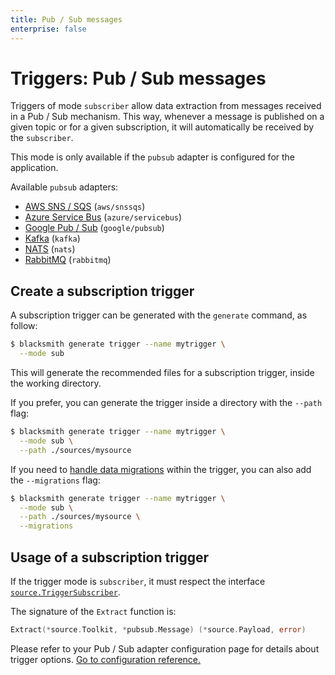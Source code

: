 ```yaml
---
title: Pub / Sub messages
enterprise: false
---
```


# Triggers: Pub / Sub messages

Triggers of mode `subscriber` allow data extraction from messages received in a
Pub / Sub mechanism. This way, whenever a message is published on a given topic
or for a given subscription, it will automatically be received by the `subscriber`.

This mode is only available if the `pubsub` adapter is configured for the application.

Available `pubsub` adapters:
- [AWS SNS / SQS](/blacksmith/options/pubsub/aws) (`aws/snssqs`)
- [Azure Service Bus](/blacksmith/options/pubsub/azure) (`azure/servicebus`)
- [Google Pub / Sub](/blacksmith/options/pubsub/google) (`google/pubsub`)
- [Kafka](/blacksmith/options/pubsub/kafka) (`kafka`)
- [NATS](/blacksmith/options/pubsub/nats) (`nats`)
- [RabbitMQ](/blacksmith/options/pubsub/rabbitmq) (`rabbitmq`)

## Create a subscription trigger

A subscription trigger can be generated with the `generate` command, as follow:
```bash
$ blacksmith generate trigger --name mytrigger \
  --mode sub

```

This will generate the recommended files for a subscription trigger, inside the working
directory.

If you prefer, you can generate the trigger inside a directory with the `--path`
flag:
```bash
$ blacksmith generate trigger --name mytrigger \
  --mode sub \
  --path ./sources/mysource

```

If you need to [handle data migrations](/blacksmith/guides/practices/migrations)
within the trigger, you can also add the `--migrations` flag:
```bash
$ blacksmith generate trigger --name mytrigger \
  --mode sub \
  --path ./sources/mysource \
  --migrations

```

## Usage of a subscription trigger

If the trigger mode is `subscriber`, it must respect the interface
[`source.TriggerSubscriber`](https://pkg.go.dev/github.com/nunchistudio/blacksmith/flow/source?tab=doc#TriggerSubscriber).

The signature of the `Extract` function is:
```go
Extract(*source.Toolkit, *pubsub.Message) (*source.Payload, error)

```

Please refer to your Pub / Sub adapter configuration page for details about trigger
options. [Go to configuration reference.](/blacksmith/options)
